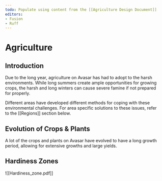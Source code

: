 ```yaml
---
todo: Populate using content from the [[Agriculture Design Document]]
editors:
- Fusion
- Ruff
---
```

# Agriculture
## Introduction
Due to the long year, agriculture on Avasar has had to adopt to the harsh environments. While long summers create ample opportunities for growing crops, the harsh and long winters can cause severe famine if not prepared for properly.

Different areas have developed different methods for coping with these environmental challenges. For area specific solutions to these issues, refer to the [[Regions]] section below.
## Evolution of Crops & Plants
A lot of the crops and plants on Avasar have evolved to have a long growth period, allowing for extensive growths and large yields.
## Hardiness Zones
![[Hardiness_zone.pdf]]
